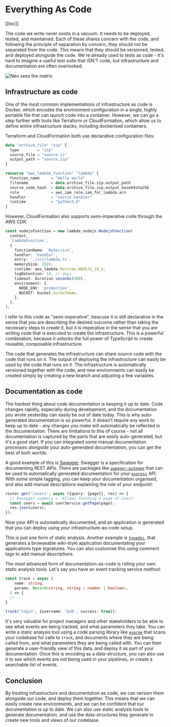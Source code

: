 # Everything As Code

[[toc]]

The code we write never exists in a vacuum. It needs to be deployed, tested, and maintained. Each of these shares concern with the code, and following the principle of separation by concern, they should not be separated from the code. This means that they should be versioned, tested, and deployed alongside the code. We're already used to tests as code - it's hard to imagine a useful test suite that ISN'T code, but infrastructure and documentation are often overlooked.

![Neo sees the matrix](/articles/the-matrix.png)

## Infrastructure as code

One of the most common implementations of infrastructure as code is Docker, which encodes the environment configuration in a single, highly portable file that can launch code into a container. However, we can go a step further with tools like Terraform or CloudFormation, which allow us to define entire infrastructure stacks, including dockerised containers.

Terraform and CloudFormation both use declarative configuration files:

```terraform
data "archive_file" "zip" {
  type        = "zip"
  source_file = "source.js"
  output_path = "source.zip"
}

resource "aws_lambda_function" "lambda" {
  function_name     = "Hello world"
  filename          = data.archive_file.zip.output_path
  source_code_hash  = data.archive_file.zip.output_base64sha256
  role              = aws_iam_role.iam_for_lambda.arn
  handler           = "source.handler"
  runtime           = "python3.6"
}
```

However, CloudFormation also supports semi-imperative code through the AWS CDK:

```typescript
const nodejsFunction = new lambda_nodejs.NodejsFunction(
  context,
  `LambdaFunction`,
  {
    functionName: `MyService`,
    handler: 'handler',
    entry: './src/lambda.ts',
    memorySize: 1024,
    runtime: aws_lambda.Runtime.NODEJS_18_X,
    logRetention: 14, // days
    timeout: Duration.seconds(300),
    environment: {
      NODE_ENV: 'production',
      BUCKET: bucket.bucketName,
    },
  },
);
```

I refer to this code as "semi-imperative", beacuse it is still declarative in the sense that you are describing the desired outcome rather than taking the necessary steps to create it, but it is imperative in the sense that you are writing code that is executed to create the infrastructure. This is a powerful combination, because it unlocks the full power of TypeScript to create reusable, composable infrastructure.

The code that generates the infrastructure can share source code with the code that runs on it. The output of deploying the infrastructure can easily be used by the code that runs on it. The infrastructure is automatically versioned together with the code, and new environments can easily be created simply by creating a new branch and adjusting a few variables.

## Documentation as code

The hardest thing about code documentation is keeping it up to date. Code changes rapidly, especially during development, and the documentation you wrote yesterday can easily be out of date today. This is why auto-generated documentation is so powerful. It doesn't require any work to keep up to date - any changes you make will automatically be reflected in the documentation. There are limitations to this of course - not all documentation is captured by the parts that are easily auto-generated, but it's a good start. If you can integrated some manual documentation processes alongside your auto-generated documentation, you can get the best of both worlds.

A good example of this is [Swagger](https://swagger.io/). Swagger is a specification for documenting REST APIs. There are packages like [`swagger-autogen`](https://www.npmjs.com/package/swagger-autogen) that can be used to automatically generated documentation for your [`express`](https://www.npmjs.com/package/express) API. With some simple tagging, you can keep your documentation organised, and also add manual descriptions explaining the role of your endpoint:

```typescript
router.get('/users', async ({query: {page}}, res) => {
  // #swagger.summary = 'Allows fetching a page of users'
  const users = await userService.getPage(page);
  res.json(users);
});
```

Now your API is automatically documented, and an application is generated that you can deploy using your infrastructure-as-code setup.

This is just one form of static analysis. Another example is [`typedoc`](https://typedoc.org/), that generates a browseable wiki-style application documentating your applications type signatures. You can also customise this using comment tags to add manual descriptions.

The most advanced form of documentation-as-code is rolling your own static analysis tools. Let's say you have an event tracking service method:

```typescript
const track = async (
    name: string, 
    params: Record<string, string | number | boolean>,
  ) => {
  // ...
}

track('login', {username: 'bob', success: true});
```

It's very valuable for project managers and other stakeholders to be able to see what events are being tracked, and what parameters they take. You can write a static analysis tool using a code parsing library like [`espree`](https://github.com/eslint/espree) that scans your codebase for calls to `track`, and documents where they are being called from, and what parameters they are being called with. You can then generate a user-friendly view of this data, and deploy it as part of your documentation. Once this is encoding as a data-structure, you can also use it to see which events are not being used in your pipelines, or create a searchable list of events.

## Conclusion

By treating infrastructure and documentation as code, we can version them alongside our code, and deploy them together. This means that we can easily create new environments, and we can be confident that our documentation is up to date. We can also use static analysis tools to generate documentation, and use the data-structures they generate to create new tools and views of our codebase.
